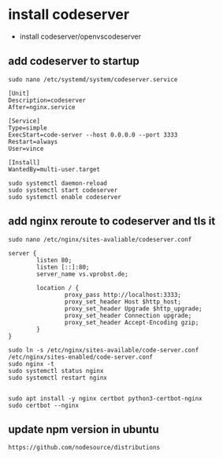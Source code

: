 # install codeserver

- install codeserver/openvscodeserver
## add codeserver to startup
```
sudo nano /etc/systemd/system/codeserver.service
```

```
[Unit]
Description=codeserver
After=nginx.service

[Service]
Type=simple
ExecStart=code-server --host 0.0.0.0 --port 3333 
Restart=always
User=vince

[Install]
WantedBy=multi-user.target
```
```
sudo systemctl daemon-reload
sudo systemctl start codeserver
sudo systemctl enable codeserver
```
## add nginx reroute to codeserver and tls it
```
sudo nano /etc/nginx/sites-avaliable/codeserver.conf
```

```                               
server {
        listen 80;
        listen [::]:80;
        server_name vs.vprobst.de;

        location / {
                proxy_pass http://localhost:3333;
                proxy_set_header Host $http_host;
                proxy_set_header Upgrade $http_upgrade;
                proxy_set_header Connection upgrade;
                proxy_set_header Accept-Encoding gzip;
        }
}

```
```
sudo ln -s /etc/nginx/sites-available/code-server.conf /etc/nginx/sites-enabled/code-server.conf
sudo nginx -t
sudo systemctl status nginx
sudo systemctl restart nginx


sudo apt install -y nginx certbot python3-certbot-nginx
sudo certbot --nginx
```

## update npm version in ubuntu
```
https://github.com/nodesource/distributions
```